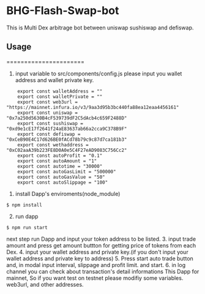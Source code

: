 # BHG-Flash-Swap-bot

This is Multi Dex arbitrage bot between uniswap sushiswap and defiswap.
## Usage
======================

1. input variable to src/components/config.js
    please input you wallet address and wallet private key.
```
    export const walletAddress = ""
    export const walletPrivate = ""
    export const web3url = "https://mainnet.infura.io/v3/9aa3d95b3bc440fa88ea12eaa4456161"
    export const uniswap = "0x7a250d5630B4cF539739dF2C5dAcb4c659F2488D"
    export const sushiswap = "0xd9e1cE17f2641f24aE83637ab66a2cca9C378B9F"
    export const defiswap = "0xCeB90E4C17d626BE0fACd78b79c9c87d7ca181b3"
    export const wethaddress = "0xC02aaA39b223FE8D0A0e5C4F27eAD9083C756Cc2"
    export const autoProfit = "0.1" 
    export const autoAmount = "1"
    export const autotime = "30000"
    export const autoGasLimit = "500000"
    export const autoGasValue = "50"
    export const autoSlippage = "100"
```

1. install Dapp's enviroments(node_module) 
```
$ npm install
```
2. run dapp
```
$ npm run start

```

next step run Dapp and input your token address to be listed.
3.  input trade amount and press get amount buttton for getting price of tokens from each Dex.
4.  input your wallet address and private key.(if you don't input your wallet address and private key to address)
5.  Press start auto trade button and, in modal input interval, slippage and profit limit. and start.
6.  in log channel you can check about transaction's detail informations
This Dapp for mainnet, So if you want test on testnet please modifiy some variables. web3url, and other addresses.